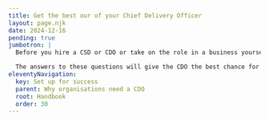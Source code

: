 ```yaml
---
title: Get the best our of your Chief Delivery Officer
layout: page.njk
date: 2024-12-16
pending: true
jumbotron: |
  Before you hire a CSD or CDO or take on the role in a business yourself, there's some key questions that you need to ask yourself about the position and why it's important to you.

  The answers to these questions will give the CDO the best chance for positive impact on the business, your team, and your clients.
eleventyNavigation:
  key: Set up for success
  parent: Why organisations need a CDO
  root: Handbook
  order: 30
---
```


